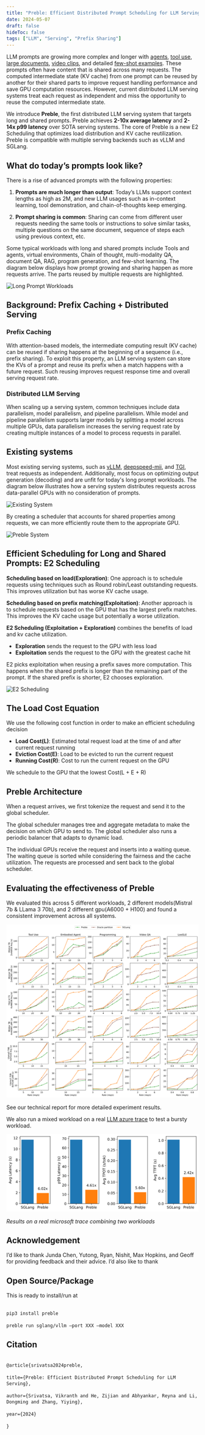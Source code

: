 ```yaml
---
title: "Preble: Efficient Distributed Prompt Scheduling for LLM Serving"
date: 2024-05-07
draft: false
hideToc: false
tags: ["LLM", "Serving", "Prefix Sharing"]
---
```

 
LLM prompts are growing more complex and longer with [agents](https://arxiv.org/abs/2308.11432), [tool use](https://platform.openai.com/docs/guides/function-calling), [large documents](https://arxiv.org/html/2404.07143v1), [video clips](https://blog.google/technology/ai/google-gemini-next-generation-model-february-2024/#context-window), and detailed [few-shot examples](https://arxiv.org/pdf/2210.03629). These prompts often have content that is shared across many requests. The computed intermediate state (KV cache) from one prompt can be reused by another for their shared parts to improve request handling performance and save GPU computation resources. However, current distributed LLM serving systems treat each request as independent and miss the opportunity to reuse the computed intermediate state.

We introduce **Preble**, the first distributed LLM serving system that targets long and shared prompts. Preble achieves **2-10x average latency** and **2-14x p99 latency** over SOTA serving systems. The core of Preble is a new E2 Scheduling that optimizes load distribution and KV cache reutilization. Preble is compatible with multiple serving backends such as vLLM and SGLang.

  

## What do today’s prompts look like?
There is a rise of advanced prompts with the following properties:
 
1. **Prompts are much longer than output**: Today’s LLMs support context lengths as high as 2M, and new LLM usages such as in-context learning, tool demonstration, and chain-of-thoughts keep emerging.

2. **Prompt sharing is common**: Sharing can come from different user requests needing the same tools or instructions to solve similar tasks, multiple questions on the same document, sequence of steps each using previous context, etc.

  

Some typical workloads with long and shared prompts include Tools and agents, virtual environments, Chain of thought, multi-modality QA, document QA, RAG, program generation, and few-shot learning. The diagram below displays how prompt growing and sharing happen as more requests arrive. The parts reused by multiple requests are highlighted.

  

![Long Prompt Workloads](../../static/images/preble_gifs/long_prompt_ggl_drive_4k.gif)


## Background: Prefix Caching + Distributed Serving

### Prefix Caching

With attention-based models, the intermediate computing result (KV cache) can be reused if sharing happens at the beginning of a sequence (i.e., prefix sharing). To exploit this property, an LLM serving system can store the KVs of a prompt and reuse its prefix when a match happens with a future request. Such reusing improves request response time and overall serving request rate.

  

### Distributed LLM Serving

When scaling up a serving system, common techniques include data parallelism, model parallelism, and pipeline parallelism. While model and pipeline parallelism supports larger models by splitting a model across multiple GPUs, data parallelism increases the serving request rate by creating multiple instances of a model to process requests in parallel.

  

## Existing systems

  

Most existing serving systems, such as [vLLM](https://github.com/vllm-project/vllm), [deepspeed-mii](https://github.com/microsoft/DeepSpeed-MII), and [TGI](https://github.com/huggingface/text-generation-inference), treat requests as independent. Additionally, most focus on optimizing output generation (decoding) and are unfit for today's long prompt workloads. The diagram below illustrates how a serving system distributes requests across data-parallel GPUs with no consideration of prompts.

  

![Existing System](../../static/images/preble_gifs/existing_system_gif_4k.gif)

  

By creating a scheduler that accounts for shared properties among requests, we can more efficiently route them to the appropriate GPU.

  

![Preble System](../../static/images/preble_gifs/preble_system_processing_gif_4k.gif)

  
  

## Efficient Scheduling for Long and Shared Prompts: E2 Scheduling

**Scheduling based on load(Exploration)**: One approach is to schedule requests using techniques such as Round robin/Least outstanding requests. This improves utilization but has worse KV cache usage.

**Scheduling based on prefix matching(Exploitation)**: Another approach is to schedule requests based on the GPU that has the largest prefix matches. This improves the KV cache usage but potentially a worse utilization.

  

**E2 Scheduling (Exploitation + Exploration)** combines the benefits of load and kv cache utilization.
- **Exploration** sends the request to the GPU with less load
- **Exploitation** sends the request to the GPU with the greatest cache hit

E2 picks exploitation when reusing a prefix saves more computation. This happens when the shared prefix is longer than the remaining part of the prompt. If the shared prefix is shorter, E2 chooses exploration.

  

![E2 Scheduling](../../static/images/preble_gifs/e2_scheduling_gif_4k.gif)

  

## The Load Cost Equation

We use the following cost function in order to make an efficient scheduling decision
- **Load Cost(L)**: Estimated total request load at the time of and after current request running
- **Eviction Cost(E)**: Load to be evicted to run the current request
- **Running Cost(R\)**: Cost to run the current request on the GPU

We schedule to the GPU that the lowest Cost(L + E + R)

  
  

## Preble Architecture

  

When a request arrives, we first tokenize the request and send it to the global scheduler.

  

The global scheduler manages tree and aggregate metadata to make the decision on which GPU to send to. The global scheduler also runs a periodic balancer that adapts to dynamic load.

  

The individual GPUs receive the request and inserts into a waiting queue. The waiting queue is sorted while considering the fairness and the cache utilization. The requests are processed and sent back to the global scheduler.

  

## Evaluating the effectiveness of Preble

  

We evaluated this across 5 different workloads, 2 different models(Mistral 7b & LLama 3 70b), and 2 different gpu(A6000 + H100) and found a consistent improvement across all systems.

![All Evaluations](../../static/images/preble_gifs/eval_all_in_one.svg)

See our technical report for more detailed experiment results.

  

We also run a mixed workload on a real [LLM azure trace](https://github.com/Azure/AzurePublicDataset) to test a bursty workload.

![Real Trace](../../static/images/preble_gifs/eval_real_trace.svg)

*Results on a real microsoft trace combining two workloads*

  

## Acknowledgement

I’d like to thank Junda Chen, Yutong, Ryan, Nishit, Max Hopkins, and Geoff for providing feedback and their advice. I’d also like to thank

  

## Open Source/Package

This is ready to install/run at

```

pip3 install preble

preble run sglang/vllm –port XXX –model XXX

```

  

## Citation

  

```

@article{srivatsa2024preble,

title={Preble: Efficient Distributed Prompt Scheduling for LLM Serving},

author={Srivatsa, Vikranth and He, Zijian and Abhyankar, Reyna and Li, Dongming and Zhang, Yiying},

year={2024}

}

```
